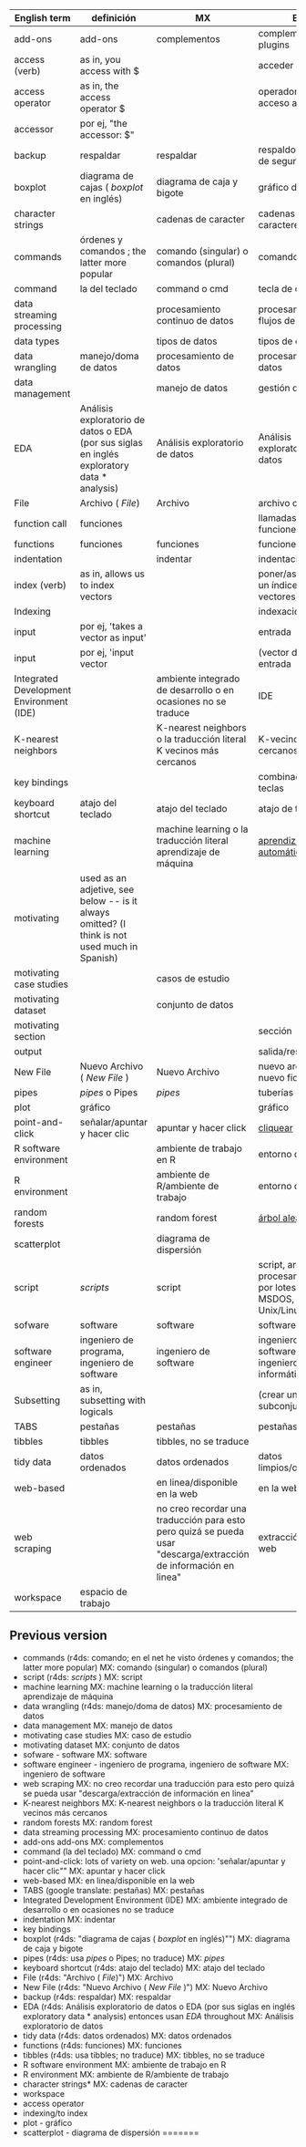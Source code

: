| English term | definición | MX | ES |
|--------------|------------|----|----|
| add-ons | add-ons | complementos | complementos o plugins |
| access (verb) | as in, you access with $ | | acceder a |
| access operator | as in, the access operator $ | | operador de acceso a |
| accessor | por ej, "the accessor: $"  | |  |
| backup | respaldar | respaldar | respaldo o copia de seguridad |
| boxplot | diagrama de cajas ( _boxplot_ en inglés) | diagrama de caja y bigote | gráfico de caja|
| character strings | | cadenas de caracter | cadenas de caracteres | secuencia de caracteres |
| commands | órdenes y comandos ; the latter more popular | comando (singular) o comandos (plural) | comandos |
| command | la del teclado | command o cmd | tecla de comando |
| data streaming processing | | procesamiento continuo de datos | procesamiento de flujos de datos |
| data types | | tipos de datos | tipos de datos|
| data wrangling | manejo/doma de datos | procesamiento de datos | procesamiento de datos |
| data management | | manejo de datos | gestión de datos |
| EDA | Análisis exploratorio de datos o EDA (por sus siglas en inglés exploratory data * analysis) | Análisis exploratorio de datos | Análisis exploratorio de datos |
| File | Archivo ( _File_) | Archivo | archivo o fichero |
| function call | funciones | | llamadas a funciones |
| functions | funciones | funciones | funciones o rutina |
| indentation | | indentar | indentación |
| index (verb) | as in, allows us to index vectors |  | poner/asignar en un índice (los vectores) |
| Indexing | |  | indexación |
| input | por ej, 'takes a vector as input'| | entrada |
| input | por ej, 'input vector| | (vector de) entrada |  
| Integrated Development Environment (IDE) | | ambiente integrado de desarrollo o en ocasiones no se traduce | IDE |
| K-nearest neighbors | | K-nearest neighbors o la traducción literal K vecinos más cercanos | K-vecinos mas cercanos |
| key bindings | | | combinaciones de teclas |
| keyboard shortcut | atajo del teclado | atajo del teclado | atajo de teclado |
| machine learning | | machine learning o la traducción literal aprendizaje de máquina | [aprendizaje automático](http://portal.uned.es/portal/page?_pageid=93,61703783&_dad=portal&_schema=PORTAL&idAsignatura=71014023) |
| motivating | used as an adjetive, see below -- is it always omitted? (I think is not used much in Spanish) |  | 
| motivating case studies || casos de estudio | |
| motivating dataset | | conjunto de datos | |
| motivating section | |  | sección |
| output | | | salida/resultado |
| New File | Nuevo Archivo ( _New File_ ) | Nuevo Archivo | nuevo archivo o nuevo fichero |
| pipes | _pipes_ o Pipes |  _pipes_ | tuberías |
| plot | gráfico | | gráfico |
| point-and-click | señalar/apuntar y hacer clic | apuntar y hacer click | [cliquear](https://www.fundeu.es/recomendacion/hacer-clic-clicar-y-cliquear-formas-validas-en-espanol) |
| R software environment | | ambiente de trabajo en R | entorno de R |
| R environment | | ambiente de R/ambiente de trabajo | entorno de R |
| random forests | | random forest | [árbol aleatorio](https://iartificial.net/random-forest-bosque-aleatorio)|
| scatterplot || diagrama de dispersión ||
| script | _scripts_ | script | script, archivo de procesamiento por lotes (en MSDOS, Unix/Linux, etc.) |
| sofware | software | software | software |
| software engineer | ingeniero de programa, ingeniero de software | ingeniero de software | ingeniero de software, ingeniero informático |
| Subsetting | as in, subsetting with logicals| | (crear un) subconjunto |
| TABS | pestañas | pestañas | pestañas |
| tibbles | tibbles | tibbles, no se traduce | |
| tidy data | datos ordenados | datos ordenados | datos limpios/ordenados |
| web-based | | en linea/disponible en la web | en la web |
| web scraping | | no creo recordar una traducción para esto pero quizá se pueda usar "descarga/extracción de información en linea" | extracción de la web |
| workspace | espacio de trabajo | |



## Previous version 

* commands (r4ds: comando; en el net he visto órdenes y comandos; the latter more popular) MX: comando (singular) o comandos (plural) 
* script (r4ds: _scripts_ ) MX: script
* machine learning MX: machine learning o la traducción literal aprendizaje de máquina
* data wrangling (r4ds: manejo/doma de datos)  MX: procesamiento de datos 
* data management MX: manejo de datos
* motivating case studies MX: caso de estudio
* motivating dataset MX:  conjunto de datos
* sofware - software MX: software
* software engineer - ingeniero de programa, ingeniero de software MX: ingeniero de software
* web scraping MX: no creo recordar una traducción para esto pero quizá se pueda usar "descarga/extracción de información en linea"
* K-nearest neighbors MX: K-nearest neighbors o la traducción literal K vecinos más cercanos
* random forests MX: random forest
* data streaming processing MX: procesamiento continuo de datos
* add-ons add-ons MX: complementos
* command (la del teclado) MX: command o cmd
* point-and-click: lots of variety on web. una opcion: 'señalar/apuntar y hacer clic"" MX: apuntar y hacer click
* web-based MX: en linea/disponible en la web
* TABS (google translate: pestañas) MX: pestañas
* Integrated Development Environment (IDE) MX: ambiente integrado de desarrollo o en ocasiones no se traduce
* indentation MX: indentar
* key bindings
* boxplot (r4ds: "diagrama de cajas ( _boxplot_ en inglés)"") MX: diagrama de caja y bigote 
* pipes (r4ds: usa _pipes_ o Pipes; no traduce) MX: _pipes_
* keyboard shortcut (r4ds: atajo del teclado) MX: atajo del teclado
* File (r4ds: "Archivo ( _File_)") MX: Archivo
* New File (r4ds: "Nuevo Archivo ( _New File_ )") MX: Nuevo Archivo
* backup (r4ds: respaldar) MX: respaldar
* EDA (r4ds: Análisis exploratorio de datos o EDA (por sus siglas en inglés exploratory data * analysis) entonces usan _EDA_ throughout MX: Análisis exploratorio de datos
* tidy data (r4ds: datos ordenados) MX: datos ordenados
* functions (r4ds: funciones) MX: funciones
* tibbles (r4ds: usa tibbles; no traduce) MX: tibbles, no se traduce
* R software environment MX: ambiente de trabajo en R
* R environment MX: ambiente de R/ambiente de trabajo
* character strings*  MX: cadenas de caracter
* workspace
* access operator
* indexing/to index
* plot - gráfico
* scatterplot - diagrama de dispersión
=======
